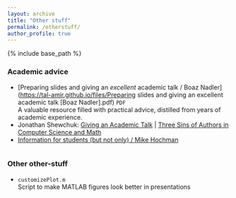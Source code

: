 ```yaml
---
layout: archive
title: "Other stuff"
permalink: /otherstuff/
author_profile: true
---
```


{% include base_path %}

### Academic advice
- [Preparing slides and giving an _excellent_ academic talk / Boaz Nadler](https://tal-amir.github.io/files/Preparing slides and giving an excellent academic talk [Boaz Nadler].pdf) `PDF`  
  A valuable resource filled with practical advice, distilled from years of academic experience.
- Jonathan Shewchuk: [Giving an Academic Talk](https://people.eecs.berkeley.edu/~jrs/speaking.html) \| [Three Sins of Authors in Computer Science and Math](http://www.cs.cmu.edu/~jrs/sins.html)
- [Information for students (but not only) / Mike Hochman](http://math.huji.ac.il/~mhochman/info-for-students.html)

<p align="center">
<img src="https://tal-amir.github.io/files/explain.gif" alt="" title="&quot;I can explain everything.&quot;" />
</p>

### Other other-stuff
- <a href="https://tal-amir.github.io/files/customizePlot.m" style="text-decoration: none;">`customizePlot.m`</a>  
  Script to make MATLAB figures look better in presentations
